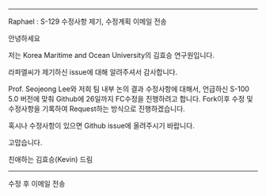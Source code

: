 ----
Raphael : S-129 수정사항 제기, 수정계획 이메일 전송

안녕하세요

저는 Korea Maritime and Ocean University의 김효승 연구원입니다.

라파엘씨가 제기하신 issue에 대해 알려주셔서 감사합니다.

Prof. Seojeong Lee와 저희 팀 내부 논의 결과 수정사항에 대해서, 언급하신 S-100 5.0 버전에 맞춰 Github에 26일까지 FC수정을 진행하려고 합니다.
Fork이후 수정 및 수정사항을 기록하여 Request하는 방식으로 진행하겠습니다.

혹시나 수정사항이 있으면 Github issue에 올려주시기 바랍니다.

고맙습니다.

친애하는
김효승(Kevin) 드림

----
수정 후 이메일 전송


